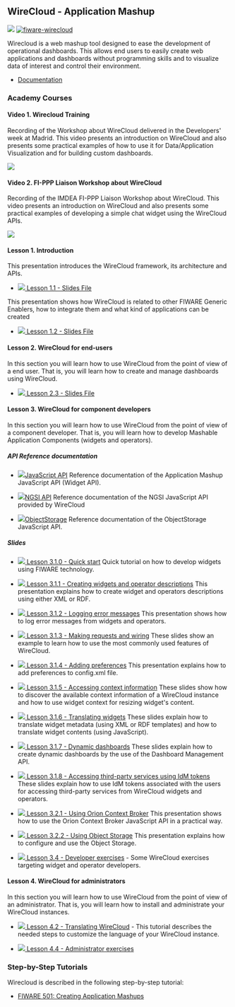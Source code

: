 <hr class="processing" style="display:none"/>
<h2>WireCloud - Application Mashup</h2>

[![](https://nexus.lab.fiware.org/repository/raw/public/badges/chapters/visualization.svg)](https://github.com/FIWARE/catalogue/blob/master/processing/README.md)
[![fiware-wirecloud](https://nexus.lab.fiware.org/repository/raw/public/badges/stackoverflow/wirecloud.svg)](https://stackoverflow.com/questions/tagged/fiware-wirecloud)

Wirecloud is a web mashup tool designed to ease the development of operational dashboards. This allows end users to
easily create web applications and dashboards without programming skills and to visualize data of interest and control
their environment.

-   [Documentation](https://wirecloud.rtfd.io/)

<h3>Academy Courses</h3>

<h4> Video 1. Wirecloud Training</h4>

Recording of the Workshop about WireCloud delivered in the Developers' week at Madrid. This video presents an
introduction on WireCloud and also presents some practical examples of how to use it for Data/Application Visualization
and for building custom dashboards.

[![](https://img.youtube.com/vi/35npcYlnJpM/0.jpg)](https://www.youtube.com/watch?v=35npcYlnJpM "Wirecloud Training")

<h4> Video 2. FI-PPP Liaison Workshop about WireCloud</h4>

Recording of the IMDEA FI-PPP Liaison Workshop about WireCloud. This video presents an introduction on WireCloud and
also presents some practical examples of developing a simple chat widget using the WireCloud APIs.

[![](https://img.youtube.com/vi/q9smyuI-Yug/0.jpg)](https://www.youtube.com/watch?v=q9smyuI-Yug "IMDEA FI-PPP Liaison")

<h4>Lesson 1. Introduction</h4>
This presentation introduces the WireCloud framework, its architecture and APIs.

-   <a href="https://wirecloud.readthedocs.io/en/stable/slides/1.1_Introduction.html">![](https://fiware-ops.github.io/docs.academy/img/doc.svg)
    Lesson 1.1 - Slides File</a>

This presentation shows how WireCloud is related to other FIWARE Generic Enablers, how to integrate them and what kind
of applications can be created

-   <a href="https://wirecloud.readthedocs.io/en/stable/slides/1.2_Integration%20with%20other%20GEs.html">![](https://fiware-ops.github.io/docs.academy/img/doc.svg)
    Lesson 1.2 - Slides File</a>

<h4>Lesson 2. WireCloud for end-users</h4>

In this section you will learn how to use WireCloud from the point of view of a end user. That is, you will learn how to
create and manage dashboards using WireCloud.

-   <a href="https://wirecloud.readthedocs.io/en/stable/slides/2.3_End-user%20exercises.html">![](https://fiware-ops.github.io/docs.academy/img/doc.svg)
    Lesson 2.3 - Slides File</a>

<h4> Lesson 3. WireCloud for component developers</h4>
In this section you will learn how to use WireCloud from the point of view of a component developer. That is, you will learn how to develop Mashable Application Components (widgets and operators).

<h5>API Reference documentation</h5>

-   <a href="https://wirecloud.readthedocs.io/en/latest/widgetapi/widgetapi/">![](https://fiware-ops.github.io/docs.academy/img/doc.svg)JavaScript
    API</a> Reference documentation of the Application Mashup JavaScript API (Widget API).

-   <a href="https://conwetlab.github.io/ngsijs/stable/NGSI.html">![](https://fiware-ops.github.io/docs.academy/img/doc.svg)NGSI
    API</a> Reference documentation of the NGSI JavaScript API provided by WireCloud

-   <a href="https://wirecloud.readthedocs.io/en/latest/development/object_storage_api/">![](https://fiware-ops.github.io/docs.academy/img/doc.svg)ObjectStorage</a>
    Reference documentation of the ObjectStorage JavaScript API.

<h5>Slides</h5>

-   <a href="https://wirecloud.readthedocs.io/en/stable/slides/3.1.0_quick_start.html">![](https://fiware-ops.github.io/docs.academy/img/doc.svg)
    Lesson 3.1.0 - Quick start</a> Quick tutorial on how to develop widgets using FIWARE technology.

-   <a href="https://wirecloud.readthedocs.io/en/stable/slides/3.1.1_Creating%20widgets%20and%20operator%20descriptions.html">![](https://fiware-ops.github.io/docs.academy/img/doc.svg)
    Lesson 3.1.1 - Creating widgets and operator descriptions</a> This presentation explains how to create widget and
    operators descriptions using either XML or RDF.

-   <a href="https://wirecloud.readthedocs.io/en/stable/slides/3.1.2_Logging%20error%20messages.html">![](https://fiware-ops.github.io/docs.academy/img/doc.svg)
    Lesson 3.1.2 - Logging error messages</a> This presentation shows how to log error messages from widgets and
    operators.

-   <a href="https://wirecloud.readthedocs.io/en/stable/slides/3.1.3_Making%20requests%20and%20wiring.html">![](https://fiware-ops.github.io/docs.academy/img/doc.svg)
    Lesson 3.1.3 - Making requests and wiring</a> These slides show an example to learn how to use the most commonly
    used features of WireCloud.

-   <a href="https://wirecloud.readthedocs.io/en/stable/slides/3.1.4_Adding%20preferences.html">![](https://fiware-ops.github.io/docs.academy/img/doc.svg)
    Lesson 3.1.4 - Adding preferences</a> This presentation explains how to add preferences to config.xml file.

-   <a href="https://wirecloud.readthedocs.io/en/stable/slides/3.1.5_Accessing%20context%20information.html">![](https://fiware-ops.github.io/docs.academy/img/doc.svg)
    Lesson 3.1.5 - Accessing context information</a> These slides show how to discover the available context information
    of a WireCloud instance and how to use widget context for resizing widget's content.

-   <a href="https://wirecloud.readthedocs.io/en/stable/slides/3.1.6_Translating%20widgets.html">![](https://fiware-ops.github.io/docs.academy/img/doc.svg)
    Lesson 3.1.6 - Translating widgets</a> These slides explain how to translate widget metadata (using XML or RDF
    templates) and how to translate widget contents (using JavaScript).

-   <a href="https://wirecloud.readthedocs.io/en/stable/slides/3.1.7_Dynamic_dashboards.html">![](https://fiware-ops.github.io/docs.academy/img/doc.svg)
    Lesson 3.1.7 - Dynamic dashboards</a> These slides explain how to create dynamic dashboards by the use of the
    Dashboard Management API.

-   <a href="https://wirecloud.readthedocs.io/en/stable/slides/3.1.8_Accessing_third-party_servicies_using_IdM_tokens.html">![](https://fiware-ops.github.io/docs.academy/img/doc.svg)
    Lesson 3.1.8 - Accessing third-party services using IdM tokens</a> These slides explain how to use IdM tokens
    associated with the users for accessing third-party services from WireCloud widgets and operators.

-   <a href="https://wirecloud.readthedocs.io/en/stable/slides/3.2.1_Using%20Orion%20Context%20Broker.html">![](https://fiware-ops.github.io/docs.academy/img/doc.svg)
    Lesson 3.2.1 - Using Orion Context Broker</a> This presentation shows how to use the Orion Context Broker JavaScript
    API in a practical way.

-   <a href="https://wirecloud.readthedocs.io/en/stable/slides/3.2.2_Using%20Object%20Storage.html">![](https://fiware-ops.github.io/docs.academy/img/doc.svg)
    Lesson 3.2.2 - Using Object Storage</a> This presentation explains how to configure and use the Object Storage.

-   <a href="https://wirecloud.readthedocs.io/en/stable/slides/3.4_Developer%20exercises.html">![](https://fiware-ops.github.io/docs.academy/img/doc.svg)
    Lesson 3.4 - Developer exercises</a> - Some WireCloud exercises targeting widget and operator developers.

<h4>Lesson 4. WireCloud for administrators</h4>
In this section you will learn how to use WireCloud from the point of view of an administrator. That is, you will learn how to install and administrate your WireCloud instances.

-   <a href="https://wirecloud.readthedocs.io/en/stable/slides/4.2_Internationalisation.html">![](https://fiware-ops.github.io/docs.academy/img/doc.svg)
    Lesson 4.2 - Translating WireCloud</a> - This tutorial describes the needed steps to customize the language of your
    WireCloud instance.

-   <a href="https://wirecloud.readthedocs.io/en/stable/slides/4.4_Administrator%20exercises.html">![](https://fiware-ops.github.io/docs.academy/img/doc.svg)
    Lesson 4.4 - Administrator exercises</a>

<h3>Step-by-Step Tutorials</h3>

Wirecloud is described in the following step-by-step tutorial:

-   [FIWARE 501: Creating Application Mashups](https://fiware-tutorials.readthedocs.io/en/latest/application-mashups)
